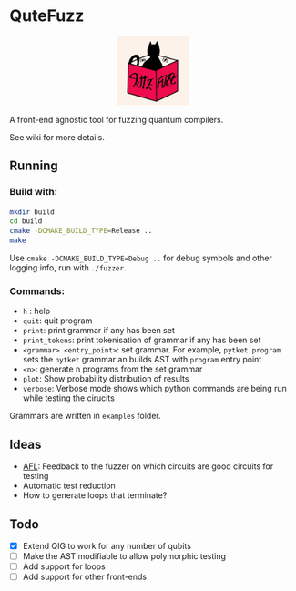 # QuteFuzz

<p align="center" width="100%">
    <img width="25%" src="images/qutefuzz.png">

A front-end agnostic tool for fuzzing quantum compilers. 

See wiki for more details.

## Running

### Build with:

```sh
mkdir build
cd build
cmake -DCMAKE_BUILD_TYPE=Release ..
make
```

Use `cmake -DCMAKE_BUILD_TYPE=Debug ..` for debug symbols and other logging info, run with `./fuzzer`.

### Commands:
- `h` : help
- `quit`: quit program
- `print`: print grammar if any has been set
- `print_tokens`: print tokenisation of grammar if any has been set
- `<grammar> <entry_point>`: set grammar. For example, `pytket program` sets the `pytket` grammar an builds AST with `program` entry point
- `<n>`: generate n programs from the set grammar
- `plot`: Show probability distribution of results
- `verbose`: Verbose mode shows which python commands are being run while testing the cirucits

Grammars are written in `examples` folder. 

## Ideas

- [AFL](https://github.com/google/AFL): Feedback to the fuzzer on which circuits are good circuits for testing
- Automatic test reduction
- How to generate loops that terminate?

## Todo
- [x] Extend QIG to work for any number of qubits
- [ ] Make the AST modifiable to allow polymorphic testing
- [ ] Add support for loops
- [ ] Add support for other front-ends 